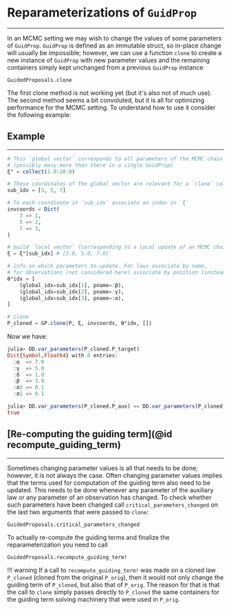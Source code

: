 # Reparameterizations of `GuidProp`
****************
In an MCMC setting we may wish to change the values of some parameters of `GuidProp`. `GuidProp` is defined as an immutable struct, so in-place change will usually be impossible; however, we can use a function `clone` to create a new instance of `GuidProp` with new parameter values and the remaining containers simply kept unchanged from a previous `GuidProp` instance

```@docs
GuidedProposals.clone
```

The first clone method is not working yet (but it's also not of much use).
The second method seems a bit convoluted, but it is all for optimizing performance for the MCMC setting. To understand how to use it consider the following example:

## Example
----------
```julia
# This `global vector` corresponds to all parameters of the MCMC chain
# (possibly many more than there in a single GuidProp)
ξ° = collect(1.0:10.0)

# These coordinates of the global vector are relevant for a `clone` call
sub_idx = [3, 5, 7]

# To each coordinate in `sub_idx` associate an index in `ξ`
invcoords = Dict(
	3 => 1,
	5 => 2,
	7 => 3,
)

# build `local vector` (corresponding to a local update of an MCMC chain)
ξ = ξ°[sub_idx] # [3.0, 5.0, 7.0]

# info on which parameters to update. For laws associate by name,
# for observations (not considered here) associate by position (instead of pname use local_idx)
θ°idx = [
	(global_idx=sub_idx[1], pname=:β),
	(global_idx=sub_idx[2], pname=:γ),
	(global_idx=sub_idx[3], pname=:α),
]

# clone
P_cloned = GP.clone(P, ξ, invcoords, θ°idx, [])
```
Now we have:
```julia
julia> DD.var_parameters(P_cloned.P_target)
Dict{Symbol,Float64} with 6 entries:
  :α  => 7.0
  :γ  => 5.0
  :δ  => 1.0
  :β  => 3.0
  :σ2 => 0.1
  :σ1 => 0.1

julia> DD.var_parameters(P_cloned.P_aux) == DD.var_parameters(P_cloned.P_target)
true
```

## [Re-computing the guiding term](@id recompute_guiding_term)
-----------------
Sometimes changing parameter values is all that needs to be done; however, it is not always the case. Often changing parameter values implies that the terms used for computation of the guiding term also need to be updated. This needs to be done whenever any parameter of the auxiliary law or any parameter of an observation has changed. To check whether such parameters have been changed call `critical_parameters_changed` on the last two arguments that were passed to `clone`:
```@docs
GuidedProposals.critical_parameters_changed
```

To actually re-compute the guiding terms and finalize the reparameterization you need to call

```@docs
GuidedProposals.recompute_guiding_term!
```

!!! warning
		If a call to `recompute_guiding_term!` was made on a cloned law `P_cloned` (cloned from the original `P_orig`), then it would not only change the guiding term of `P_cloned`, but also that of `P_orig`. The reason for that is that the call to `clone` simply passes directly to `P_cloned` the same containers for the guiding term solving machinery that were used in `P_orig`.
